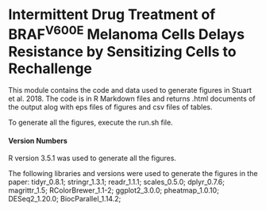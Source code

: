 # Intermittent Drug Treatment of BRAF<sup>V600E</sup> Melanoma Cells Delays Resistance by Sensitizing Cells to Rechallenge

This module contains the code and data used to generate figures in Stuart et al. 2018. The code is in R Markdown files and returns .html documents of the output alog with eps files of figures and csv files of tables.

To generate all the figures, execute the run.sh file.

#### Version Numbers
R version 3.5.1 was used to generate all the figures. 

The following libraries and versions were used to generate the figures in the paper: tidyr_0.8.1; stringr_1.3.1; readr_1.1.1; scales_0.5.0; dplyr_0.7.6; magrittr_1.5; RColorBrewer_1.1-2; ggplot2_3.0.0; pheatmap_1.0.10; DESeq2_1.20.0; BiocParallel_1.14.2; 
